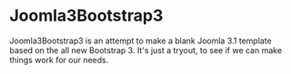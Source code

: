 Joomla3Bootstrap3
=================

Joomla3Bootstrap3 is an attempt to make a blank Joomla 3.1 template based on the all new Bootstrap 3. It's just a tryout, to see if we can make things work for our needs. 
